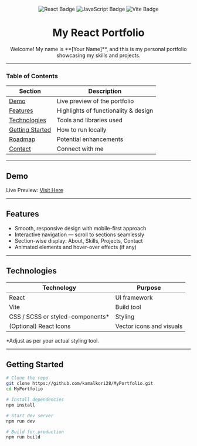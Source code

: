 <p align="center">
  <img src="https://img.shields.io/badge/React-100000?style=for-the-badge&logo=react&logoColor=61DAFB" alt="React Badge" />
  <img src="https://img.shields.io/badge/JavaScript-100000?style=for-the-badge&logo=javascript&logoColor=F7DF1E" alt="JavaScript Badge" />
  <img src="https://img.shields.io/badge/Vite-100000?style=for-the-badge&logo=vite&logoColor=FFD62E" alt="Vite Badge" />
</p>

<h1 align="center">My React Portfolio</h1>
<p align="center">Welcome! My name is **[Your Name]**, and this is my personal portfolio showcasing my skills and projects.</p>

---

###  Table of Contents
| Section | Description |
|--------|-------------|
| [Demo](#--demo) | Live preview of the portfolio |
| [Features](#--features) | Highlights of functionality & design |
| [Technologies](#--technologies) | Tools and libraries used |
| [Getting Started](#--getting-started) | How to run locally |
| [Roadmap](#--roadmap) | Potential enhancements |
| [Contact](#--contact) | Connect with me |

---

##  Demo
Live Preview: [Visit Here](https://kamalport28.vercel.app)

---

##  Features
- Smooth, responsive design with mobile-first approach  
- Interactive navigation — scroll to sections seamlessly  
- Section-wise display: About, Skills, Projects, Contact  
- Animated elements and hover-over effects (if any)  

---

##  Technologies
| Technology | Purpose |
|-----------|---------|
| React | UI framework |
| Vite | Build tool |
| CSS / SCSS or styled-components* | Styling |
| (Optional) React Icons | Vector icons and visuals |

\*Adjust as per your actual styling tool.

---

##  Getting Started

```bash
# Clone the repo
git clone https://github.com/kamalkori28/MyPortfolio.git
cd MyPortfolio

# Install dependencies
npm install

# Start dev server
npm run dev

# Build for production
npm run build
